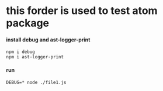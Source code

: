 # this forder is used to test atom package

#### install debug and ast-logger-print

```
npm i debug
npm i ast-logger-print
```

#### run

```
DEBUG=* node ./file1.js
```
